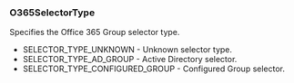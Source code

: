 ### O365SelectorType
Specifies the Office 365 Group selector type.

- SELECTOR_TYPE_UNKNOWN - Unknown selector type.
- SELECTOR_TYPE_AD_GROUP - Active Directory selector.
- SELECTOR_TYPE_CONFIGURED_GROUP - Configured Group selector.

